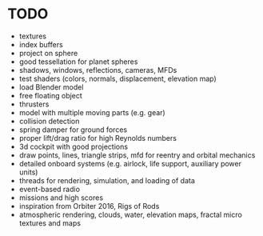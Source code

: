 # TODO

* textures
* index buffers
* project on sphere
* good tessellation for planet spheres
* shadows, windows, reflections, cameras, MFDs
* test shaders (colors, normals, displacement, elevation map)
* load Blender model
* free floating object
* thrusters
* model with multiple moving parts (e.g. gear)
* collision detection
* spring damper for ground forces
* proper lift/drag ratio for high Reynolds numbers
* 3d cockpit with good projections
* draw points, lines, triangle strips, mfd for reentry and orbital mechanics
* detailed onboard systems (e.g. airlock, life support, auxiliary power units)
* threads for rendering, simulation, and loading of data
* event-based radio
* missions and high scores
* inspiration from Orbiter 2016, Rigs of Rods
* atmospheric rendering, clouds, water, elevation maps, fractal micro textures and maps
